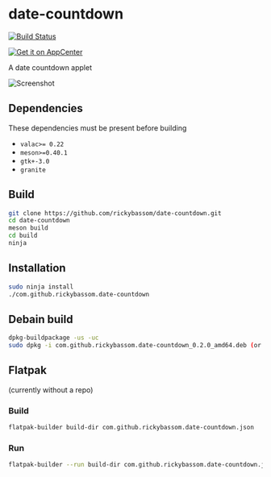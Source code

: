 # date-countdown
[![Build Status](https://travis-ci.org/rickybassom/date-countdown.svg?branch=master)](https://travis-ci.org/rickybassom/date-countdown)

[![Get it on AppCenter](https://appcenter.elementary.io/badge.svg)](https://appcenter.elementary.io/com.github.rickybassom.date-countdown)

A date countdown applet

![Screenshot](data/screenshot.png)

## Dependencies
These dependencies must be present before building

- `valac>= 0.22`
- `meson>=0.40.1`
- `gtk+-3.0`
- `granite`

## Build

```sh
git clone https://github.com/rickybassom/date-countdown.git
cd date-countdown
meson build
cd build
ninja
```

## Installation

```sh
sudo ninja install
./com.github.rickybassom.date-countdown
```

## Debain build

```sh
dpkg-buildpackage -us -uc
sudo dpkg -i com.github.rickybassom.date-countdown_0.2.0_amd64.deb (or the equivalent)
```

## Flatpak
(currently without a repo)

### Build

```sh
flatpak-builder build-dir com.github.rickybassom.date-countdown.json
```

### Run

```sh
flatpak-builder --run build-dir com.github.rickybassom.date-countdown.json com.github.rickybassom.date-countdown
```
